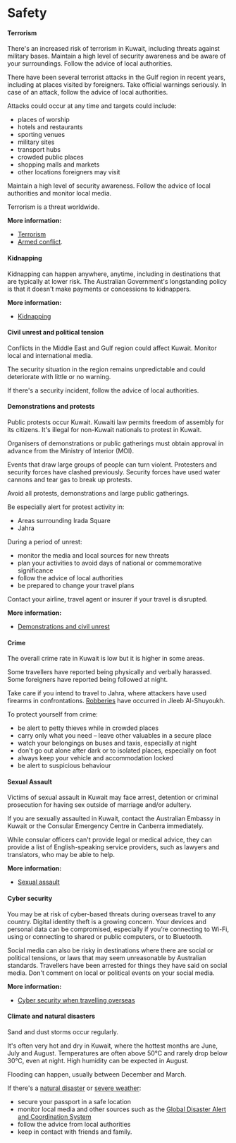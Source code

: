 # Safety

#### Terrorism

There's an increased risk of terrorism in Kuwait, including threats against military bases. Maintain a high level of security awareness and be aware of your surroundings. Follow the advice of local authorities.

There have been several terrorist attacks in the Gulf region in recent years, including at places visited by foreigners. Take official warnings seriously. In case of an attack, follow the advice of local authorities.

Attacks could occur at any time and targets could include:

* places of worship
* hotels and restaurants
* sporting venues
* military sites
* transport hubs
* crowded public places
* shopping malls and markets
* other locations foreigners may visit

Maintain a high level of security awareness. Follow the advice of local authorities and monitor local media.

Terrorism is a threat worldwide.

**More information:**

* [Terrorism](https://www.smartraveller.gov.au/before-you-go/safety/terrorism)
* [Armed conflict](https://aus01.safelinks.protection.outlook.com/?url=https%3A%2F%2Fwww.smartraveller.gov.au%2Fbefore-you-go%2Fstaying-safe%2Farmed-conflict&data=05%7C02%7Ctravel.advice%40dfat.gov.au%7C16c8c58f64de46df6caa08ddb1e93e18%7C9b7f23b30e8347a58a40ffa8a6fea536%7C0%7C0%7C638862337525123454%7CUnknown%7CTWFpbGZsb3d8eyJFbXB0eU1hcGkiOnRydWUsIlYiOiIwLjAuMDAwMCIsIlAiOiJXaW4zMiIsIkFOIjoiTWFpbCIsIldUIjoyfQ%3D%3D%7C0%7C%7C%7C&sdata=xb7cAVOyMbxADT4V5Ll%2BRFOpW3qDG7nKTx0EB5CCHME%3D&reserved=0).

#### Kidnapping

Kidnapping can happen anywhere, anytime, including in destinations that are typically at lower risk. The Australian Government's longstanding policy is that it doesn't make payments or concessions to kidnappers.

**More information:**

* [Kidnapping](https://www.smartraveller.gov.au/before-you-go/safety/kidnapping)

#### Civil unrest and political tension

Conflicts in the Middle East and Gulf region could affect Kuwait. Monitor local and international media.

The security situation in the region remains unpredictable and could deteriorate with little or no warning.

If there's a security incident, follow the advice of local authorities.

#### Demonstrations and protests

Public protests occur Kuwait. Kuwaiti law permits freedom of assembly for its citizens. It's illegal for non-Kuwait nationals to protest in Kuwait.

Organisers of demonstrations or public gatherings must obtain approval in advance from the Ministry of Interior (MOI). 

Events that draw large groups of people can turn violent. Protesters and security forces have clashed previously. Security forces have used water cannons and tear gas to break up protests.

Avoid all protests, demonstrations and large public gatherings.

Be especially alert for protest activity in:

* Areas surrounding Irada Square
* Jahra

During a period of unrest:

* monitor the media and local sources for new threats
* plan your activities to avoid days of national or commemorative significance
* follow the advice of local authorities
* be prepared to change your travel plans

Contact your airline, travel agent or insurer if your travel is disrupted.

**More information:**

* [Demonstrations and civil unrest](/before-you-go/safety/protests-civil-unrest "Protests and civil unrest")

#### Crime

The overall crime rate in Kuwait is low but it is higher in some areas.

Some travellers have reported being physically and verbally harassed. Some foreigners have reported being followed at night.

Take care if you intend to travel to Jahra, where attackers have used firearms in confrontations. [Robberies](https://www.smartraveller.gov.au/before-you-go/safety/theft-robbery) have occurred in Jleeb Al-Shuyoukh.

To protect yourself from crime:

* be alert to petty thieves while in crowded places
* carry only what you need – leave other valuables in a secure place
* watch your belongings on buses and taxis, especially at night
* don't go out alone after dark or to isolated places, especially on foot
* always keep your vehicle and accommodation locked
* be alert to suspicious behaviour

#### Sexual Assault

Victims of sexual assault in Kuwait may face arrest, detention or criminal prosecution for having sex outside of marriage and/or adultery.

If you are sexually assaulted in Kuwait, contact the Australian Embassy in Kuwait or the Consular Emergency Centre in Canberra immediately.

While consular officers can't provide legal or medical advice, they can provide a list of English-speaking service providers, such as lawyers and translators, who may be able to help.

**More information:**

* [Sexual assault](https://www.smartraveller.gov.au/before-you-go/safety/sexual-assault)

#### Cyber security

You may be at risk of cyber-based threats during overseas travel to any country. Digital identity theft is a growing concern. Your devices and personal data can be compromised, especially if you’re connecting to Wi-Fi, using or connecting to shared or public computers, or to Bluetooth.

Social media can also be risky in destinations where there are social or political tensions, or laws that may seem unreasonable by Australian standards. Travellers have been arrested for things they have said on social media. Don't comment on local or political events on your social media.

**More information:**

* [Cyber security when travelling overseas](https://www.smartraveller.gov.au/before-you-go/staying-safe/cyber-security)

#### Climate and natural disasters

Sand and dust storms occur regularly.

It's often very hot and dry in Kuwait, where the hottest months are June, July and August. Temperatures are often above 50°C and rarely drop below 30°C, even at night. High humidity can be expected in August.

Flooding can happen, usually between December and March.

If there's a [natural disaster](/before-you-go/safety/natural-disasters "Staying safe when there's a natural disaster") or [severe weather](/while-youre-away/crisis-or-emergency/severe-weather-incident "There's a severe weather incident"):

* secure your passport in a safe location
* monitor local media and other sources such as the [Global Disaster Alert and Coordination System](http://gdacs.org/)
* follow the advice from local authorities
* keep in contact with friends and family.